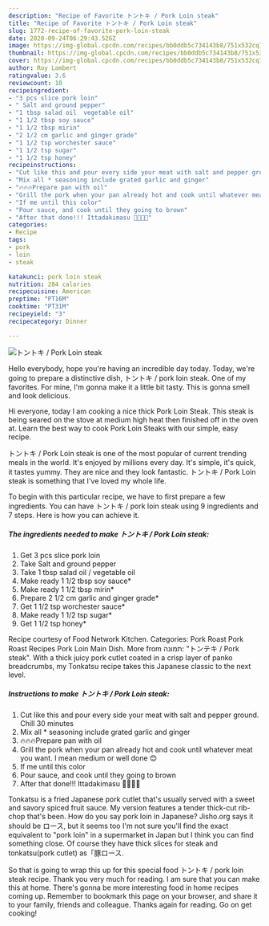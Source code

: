 ```yaml
---
description: "Recipe of Favorite トントキ / Pork Loin steak"
title: "Recipe of Favorite トントキ / Pork Loin steak"
slug: 1772-recipe-of-favorite-pork-loin-steak
date: 2020-09-24T06:29:43.526Z
image: https://img-global.cpcdn.com/recipes/bb0ddb5c734143b8/751x532cq70/トントキ-pork-loin-steak-recipe-main-photo.jpg
thumbnail: https://img-global.cpcdn.com/recipes/bb0ddb5c734143b8/751x532cq70/トントキ-pork-loin-steak-recipe-main-photo.jpg
cover: https://img-global.cpcdn.com/recipes/bb0ddb5c734143b8/751x532cq70/トントキ-pork-loin-steak-recipe-main-photo.jpg
author: Roy Lambert
ratingvalue: 3.6
reviewcount: 10
recipeingredient:
- "3 pcs slice pork loin"
- " Salt and ground pepper"
- "1 tbsp salad oil  vegetable oil"
- "1 1/2 tbsp soy sauce"
- "1 1/2 tbsp mirin"
- "2 1/2 cm garlic and ginger grade"
- "1 1/2 tsp worchester sauce"
- "1 1/2 tsp sugar"
- "1 1/2 tsp honey"
recipeinstructions:
- "Cut like this and pour every side your meat with salt and pepper ground. Chill 30 minutes"
- "Mix all * seasoning include grated garlic and ginger"
- "🔥🔥🔥Prepare pan with oil"
- "Grill the pork when your pan already hot and cook until whatever meat you want. I mean medium or well done 😊"
- "If me until this color"
- "Pour sauce, and cook until they going to brown"
- "After that done!!! Ittadakimasu 🥩🥩🥩🥩"
categories:
- Recipe
tags:
- pork
- loin
- steak

katakunci: pork loin steak 
nutrition: 284 calories
recipecuisine: American
preptime: "PT16M"
cooktime: "PT31M"
recipeyield: "3"
recipecategory: Dinner

---
```



![トントキ / Pork Loin steak](https://img-global.cpcdn.com/recipes/bb0ddb5c734143b8/751x532cq70/トントキ-pork-loin-steak-recipe-main-photo.jpg)

Hello everybody, hope you're having an incredible day today. Today, we're going to prepare a distinctive dish, トントキ / pork loin steak. One of my favorites. For mine, I'm gonna make it a little bit tasty. This is gonna smell and look delicious.

Hi everyone, today I am cooking a nice thick Pork Loin Steak. This steak is being seared on the stove at medium high heat then finished off in the oven at. Learn the best way to cook Pork Loin Steaks with our simple, easy recipe.

トントキ / Pork Loin steak is one of the most popular of current trending meals in the world. It's enjoyed by millions every day. It's simple, it's quick, it tastes yummy. They are nice and they look fantastic. トントキ / Pork Loin steak is something that I've loved my whole life.


To begin with this particular recipe, we have to first prepare a few ingredients. You can have トントキ / pork loin steak using 9 ingredients and 7 steps. Here is how you can achieve it.

<!--inarticleads1-->

##### The ingredients needed to make トントキ / Pork Loin steak:

1. Get 3 pcs slice pork loin
1. Take  Salt and ground pepper
1. Take 1 tbsp salad oil / vegetable oil
1. Make ready 1 1/2 tbsp soy sauce*
1. Make ready 1 1/2 tbsp mirin*
1. Prepare 2 1/2 cm garlic and ginger grade*
1. Get 1 1/2 tsp worchester sauce*
1. Make ready 1 1/2 tsp sugar*
1. Get 1 1/2 tsp honey*


Recipe courtesy of Food Network Kitchen. Categories: Pork Roast Pork Roast Recipes Pork Loin Main Dish. More from תמונה: &#34;トンテキ / Pork steak&#34;. With a thick juicy pork cutlet coated in a crisp layer of panko breadcrumbs, my Tonkatsu recipe takes this Japanese classic to the next level. 

<!--inarticleads2-->

##### Instructions to make トントキ / Pork Loin steak:

1. Cut like this and pour every side your meat with salt and pepper ground. Chill 30 minutes
1. Mix all * seasoning include grated garlic and ginger
1. 🔥🔥🔥Prepare pan with oil
1. Grill the pork when your pan already hot and cook until whatever meat you want. I mean medium or well done 😊
1. If me until this color
1. Pour sauce, and cook until they going to brown
1. After that done!!! Ittadakimasu 🥩🥩🥩🥩


Tonkatsu is a fried Japanese pork cutlet that&#39;s usually served with a sweet and savory spiced fruit sauce. My version features a tender thick-cut rib-chop that&#39;s been. How do you say pork loin in Japanese? Jisho.org says it should be ロース, but it seems too I&#39;m not sure you&#39;ll find the exact equivalent to &#34;pork loin&#34; in a supermarket in Japan but I think you can find something close. Of course they have thick slices for steak and tonkatsu(pork cutlet) as「豚ロース. 

So that is going to wrap this up for this special food トントキ / pork loin steak recipe. Thank you very much for reading. I am sure that you can make this at home. There's gonna be more interesting food in home recipes coming up. Remember to bookmark this page on your browser, and share it to your family, friends and colleague. Thanks again for reading. Go on get cooking!
